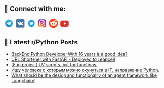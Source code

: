 ## 🔎 Connect with me:
[<img src="https://github.com/bullbesh/bullbesh/blob/main/images/Telegram.png" width="32" height="32" />](https://t.me/bullbesh)
[<img src="https://github.com/bullbesh/bullbesh/blob/main/images/VK.png" width="32" height="32" />](https://vk.com/bullbesh)
[<img src="https://github.com/bullbesh/bullbesh/blob/main/images/Twitter.png" width="32" height="32" />](https://twitter.com/bullbesh1)
[<img src="https://github.com/bullbesh/bullbesh/blob/main/images/Instagram.png" width="32" height="32" />](https://www.instagram.com/bullbesh)
[<img src="https://github.com/bullbesh/bullbesh/blob/main/images/Reddit.png" width="32" height="32" />](https://www.reddit.com/user/bullbesh)
[<img src="https://github.com/bullbesh/bullbesh/blob/main/images/YouTube.png" width="32" height="32" />](https://www.youtube.com/channel/UCtfjRs6uzgq5mfm8S06WTcg)

## 📕 Latest r/Python Posts
<!-- BLOG-POST-LIST:START -->
- [BackEnd Python Developer With 16 years is a good idea?](https://www.reddit.com/r/Python/comments/1ob00jm/backend_python_developer_with_16_years_is_a_good/)
- [URL Shortener with FastAPI - Deployed to Leapcell](https://www.reddit.com/r/Python/comments/1oayl0a/url_shortener_with_fastapi_deployed_to_leapcell/)
- [[Fun project] UV scripts, but for functions.](https://www.reddit.com/r/Python/comments/1oavf1l/fun_project_uv_scripts_but_for_functions/)
- [Ищу человека с которым можно окунуться в IT, направление Python.](https://www.reddit.com/r/Python/comments/1oav08x/ищу_человека_с_которым_можно_окунуться_в_it/)
- [What should be the design and functionality of an agent framework like Langchain?](https://www.reddit.com/r/Python/comments/1oaski5/what_should_be_the_design_and_functionality_of_an/)
<!-- BLOG-POST-LIST:END -->
